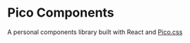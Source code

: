 # Pico Components
A personal components library built with React and [Pico.css](https://picocss.com/)

